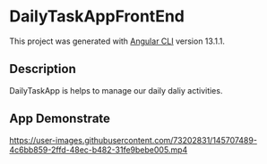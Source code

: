 # DailyTaskAppFrontEnd

This project was generated with [Angular CLI](https://github.com/angular/angular-cli) version 13.1.1.

## Description

DailyTaskApp is helps to manage our daily daliy activities.

## App Demonstrate
https://user-images.githubusercontent.com/73202831/145707489-4c6bb859-2ffd-48ec-b482-31fe9bebe005.mp4

